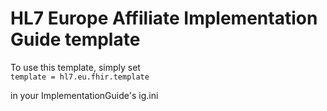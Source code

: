 # HL7 Europe Affiliate Implementation Guide template

To use this template, simply set  
   `template = hl7.eu.fhir.template`
 
in your ImplementationGuide's ig.ini

